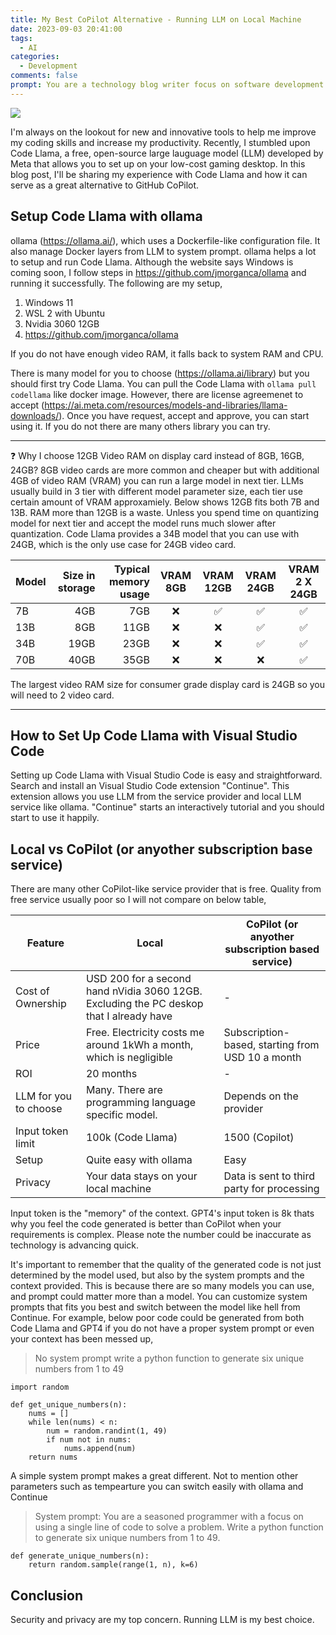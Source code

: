 ```yaml
---
title: My Best CoPilot Alternative - Running LLM on Local Machine
date: 2023-09-03 20:41:00
tags:
  - AI
categories:
  - Development
comments: false
prompt: You are a technology blog writer focus on software development. Write a blog with title "My Best CoPilot Alternative - Code Llama Local" . The blog introduce my code llama setup on my local desktop with a nVidia display card 3060 12GB ram. With ollama I can set it run on wsl2 and integrate with visual studio code with extension "Continue". this solution is free. and can be faster than service like copilot. use a table to describe pros and cons between code llama running locally and copilot. you are a technology blog writer focus on software development. Write a blog with title "My Best CoPilot Alternative - Code Llama Local" .  you are writing a paragraph about ollama, which uses a Dockerfile like configuration and Docker layer to manage LLM. ollama helps a lot to setup and run Code Llama on Windows WSL 2.
---
```


![](hero.png)

I'm always on the lookout for new and innovative tools to help me improve my coding skills and increase my productivity. Recently, I stumbled upon Code Llama, a free, open-source large lauguage model (LLM) developed by Meta that allows you to set up on your low-cost gaming desktop. In this blog post, I'll be sharing my experience with Code Llama and how it can serve as a great alternative to GitHub CoPilot.

## Setup Code Llama with ollama

ollama (https://ollama.ai/), which uses a Dockerfile-like configuration file. It also manage Docker layers from LLM to system prompt. ollama helps a lot to setup and run Code Llama. Although the website says Windows is coming soon, I follow steps in https://github.com/jmorganca/ollama and running it successfully. The following are my setup,
1. Windows 11
2. WSL 2 with Ubuntu
3. Nvidia 3060 12GB
4. https://github.com/jmorganca/ollama

If you do not have enough video RAM, it falls back to system RAM and CPU.

There is many model for you to choose (https://ollama.ai/library) but you should first try Code Llama. You can pull the Code Llama with `ollama pull codellama` like docker image. However, there are license agreemenet to accept (https://ai.meta.com/resources/models-and-libraries/llama-downloads/). Once you have request, accept and approve, you can start using it. If you do not there are many others library you can try.

---

:question: Why I choose 12GB Video RAM on display card instead of 8GB, 16GB, 24GB?
8GB video cards are more common and cheaper but with additional 4GB of video RAM (VRAM) you can run a large model in next tier. LLMs usually build in 3 tier with different model parameter size, each tier use certain amount of VRAM approxamiely. Below shows 12GB fits both 7B and 13B. RAM more than 12GB is a waste. Unless you spend time on quantizing model for next tier and accept the model runs much slower after quantization. Code Llama provides a 34B model that you can use with 24GB, which is the only use case for 24GB video card.

| Model | Size in storage | Typical memory usage | VRAM 8GB | VRAM 12GB | VRAM 24GB | VRAM 2 X 24GB |
| --- | --: | --: | :-: | :-: | :-: | :-: |
| 7B | 4GB | 7GB | :x: | :white_check_mark: | :white_check_mark: | :white_check_mark: |
| 13B | 8GB | 11GB | :x: | :x: | :white_check_mark: | :white_check_mark: |
| 34B | 19GB | 23GB | :x: | :x: | :white_check_mark: | :white_check_mark: |
| 70B | 40GB | 35GB | :x: | :x: | :x: | :white_check_mark: |

The largest video RAM size for consumer grade display card is 24GB so you will need to 2 video card.

---

## How to Set Up Code Llama with Visual Studio Code

Setting up Code Llama with Visual Studio Code is easy and straightforward. Search and install an Visual Studio Code extension "Continue". This extension allows you use LLM from the service provider and local LLM service like ollama. "Continue" starts an interactively tutorial and you should start to use it happily.

## Local vs CoPilot (or anyother subscription base service)

There are many other CoPilot-like service provider that is free. Quality from free service usually poor so I will not compare on below table,

| Feature | Local | CoPilot (or anyother subscription based service) |
| --- | --- | --- |
| Cost of Ownership | USD 200 for a second hand nVidia 3060 12GB. Excluding the PC deskop that I already have | - |
| Price | Free. Electricity costs me around 1kWh a month, which is negligible | Subscription-based, starting from USD 10 a month|
| ROI | 20 months | - |
| LLM for you to choose | Many. There are programming language specific model. | Depends on the provider |
| Input token limit | 100k (Code Llama) | 1500 (Copilot) |
| Setup | Quite easy with ollama | Easy |
| Privacy | Your data stays on your local machine | Data is sent to third party for processing |

Input token is the "memory" of the context. GPT4's input token is 8k thats why you feel the code generated is better than CoPilot when your requirements is complex. Please note the number could be inaccurate as technology is advancing quick.

It's important to remember that the quality of the generated code is not just determined by the model used, but also by the system prompts and the context provided. This is because there are so many models you can use, and prompt could matter more than a model. You can customize system prompts that fits you best and switch between the model like hell from Continue. For example, below poor code could be generated from both Code Llama and GPT4 if you do not have a proper system prompt or even your context has been messed up,

> No system prompt
> write a python function to generate six unique numbers from 1 to 49 

```
import random

def get_unique_numbers(n):
    nums = []
    while len(nums) < n:
        num = random.randint(1, 49)
        if num not in nums:
            nums.append(num)
    return nums
```

A simple system prompt makes a great different. Not to mention other parameters such as tempearture you can switch easily with ollama and Continue
> System prompt: You are a seasoned programmer with a focus on using a single line of code to solve a problem.
> Write a python function to generate six unique numbers from 1 to 49.

```
def generate_unique_numbers(n):
    return random.sample(range(1, n), k=6)
```

## Conclusion

Security and privacy are my top concern. Running LLM is my best choice.

